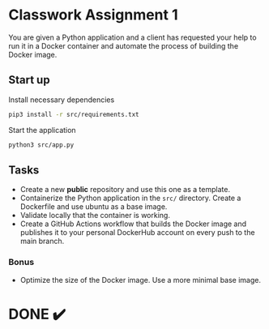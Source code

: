 # Classwork Assignment 1

You are given a Python application and a client has requested your help to run it in a Docker container and automate the process of building the Docker image.

## Start up

Install necessary dependencies

```bash
pip3 install -r src/requirements.txt
```
Start the application

```bash
python3 src/app.py
```

## Tasks
- Create a new **public** repository and use this one as a template.
- Containerize the Python application in the `src/` directory. Create a Dockerfile and use ubuntu as a base image.
- Validate locally that the container is working.
- Create a GitHub Actions workflow that builds the Docker image and publishes it to your personal DockerHub account on every push to the main branch.

### Bonus
- Optimize the size of the Docker image. Use a more minimal base image.

# DONE :heavy_check_mark:
